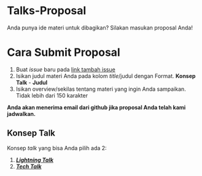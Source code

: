 # Talks-Proposal
Anda punya ide materi untuk dibagikan? Silakan masukan proposal Anda!

# Cara Submit Proposal
1. Buat _issue_ baru pada [link tambah issue](https://github.com/LombokDevMeetup/Talks-Proposal/issues/new)
2. Isikan judul materi Anda pada kolom _title_/judul dengan Format. __Konsep Talk__ - __Judul__
3. Isikan overview/sekilas tentang materi yang ingin Anda sampaikan. Tidak lebih dari 150 karakter

__Anda akan menerima email dari github jika proposal Anda telah kami jadwalkan.__

## Konsep Talk
Konsep _talk_ yang bisa Anda pilih ada 2:
1. [___Lightning Talk___](https://github.com/LombokDev/wiki/blob/master/event-concepts/lightning-talk.md)
2. [___Tech Talk___](https://github.com/LombokDev/wiki/blob/master/event-concepts/tech-talk.md)

